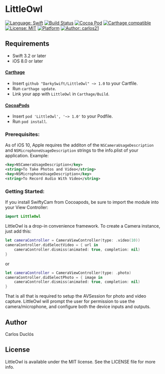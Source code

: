 # LittleOwl

[![Language: Swift](https://img.shields.io/badge/Swift-4.1-orange.svg?style=flat)](https://developer.apple.com/swift/)
[![Build Status](https://travis-ci.org/DarkySwift/LittleOwl.svg?branch=master)](https://travis-ci.org/DarkySwift/LittleOwl)
[![Cocoa Pod](https://img.shields.io/cocoapods/v/Pod-1.0-blue.svg?style=flat)](https://cocoapods.org/pods/LittleOwl)
[![Carthage compatible](https://img.shields.io/badge/Carthage-compatible-4BC51D.svg?style=flat)](https://github.com/Carthage/Carthage)
[![License: MIT](https://img.shields.io/badge/license-MIT-blue.svg?style=flat)](https://raw.githubusercontent.com/DarkySwift/LittleOwl/develop/LICENSE)
[![Platform](https://img.shields.io/badge/platform-iOS-orange.svg?style=flat)]()
[![Author: carlos21](https://img.shields.io/badge/author-carlos21-blue.svg?style=flat)](https://www.linkedin.com/in/carlos-duclos-caballero-5b1aa520/)

## Requirements

- Swift 3.2 or later
- iOS 8.0 or later

#### [Carthage](https://github.com/Carthage/Carthage)

- Insert `github "DarkySwift/LittleOwl" ~> 1.0` to your Cartfile.
- Run `carthage update`.
- Link your app with `LittleOwl` in `Carthage/Build`.

#### [CocoaPods](https://github.com/cocoapods/cocoapods)

- Insert `pod 'LittleOwl', '~> 1.0'` to your Podfile.
- Run `pod install`.

### Prerequisites:

As of iOS 10, Apple requires the additon of the `NSCameraUsageDescription` and `NSMicrophoneUsageDescription` strings to the info.plist of your application. Example:

```xml
<key>NSCameraUsageDescription</key>
<string>To Take Photos and Video</string>
<key>NSMicrophoneUsageDescription</key>
<string>To Record Audio With Video</string>
```

### Getting Started:

If you install SwiftyCam from Cocoapods, be sure to import the module into your View Controller:

```swift
import LittleOwl
```

LittleOwl is a drop-in convenience framework. To create a Camera instance, just add this:

```swift
let cameraController = CameraViewController(type: .video(10))
cameraController.didSelectVideo = { url in
    cameraController.dismiss(animated: true, completion: nil)
}
```
or

```swift
let cameraController = CameraViewController(type: .photo)
cameraController.didSelectPhoto = { image in
    cameraController.dismiss(animated: true, completion: nil)
}
```

That is all that is required to setup the AVSession for photo and video capture. LittleOwl will prompt the user for permission to use the camera/microphone, and configure both the device inputs and outputs.

## Author

Carlos Duclós

## License

LittleOwl is available under the MIT license. See the LICENSE file for more info.
